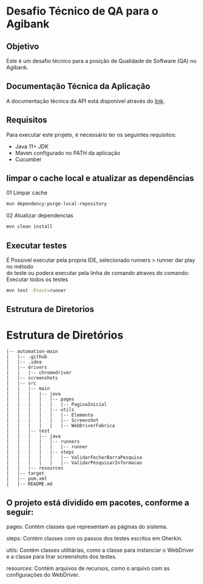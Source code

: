 # Desafio Técnico de QA para o Agibank

## Objetivo

Este é um desafio técnico para a posição de Qualidade de Software (QA) no Agibank.

## Documentação Técnica da Aplicação

A documentação técnica da API está disponível através do [link](https://www.interviewzen.com/apply/RvsWcy).

## Requisitos

Para executar este projeto, é necessário ter os seguintes requisitos:

- Java 11+ JDK 
- Maven configurado no PATH da aplicação
- Cucumber


## limpar o cache local e atualizar as dependências
01 Limpar cache
```bash
mvn dependency:purge-local-repository
```
02 Atualizar dependencias
```bash
mvn clean install 
```

## Executar testes<br>

É Possivel executar pela propria IDE, selecionado runners > runner dar play no método <br>
do teste ou podera executar pela linha de comando atraves do comando:<br>
Executar todos os testes<br>

```bash
mvn test -Dtest=runner
```

## Estrutura de Diretorios

# Estrutura de Diretórios
```text
|-- automation-main
|   |-- .github
|   |-- .idea
|   |-- drivers
|   |   |-- chromedriver
|   |-- screenshots
|   |-- src
|   |   |-- main
|   |   |   |-- java
|   |   |   |   |-- pages
|   |   |   |   |   |-- PaginaInicial
|   |   |   |   |-- utils
|   |   |   |   |   |-- Elemento
|   |   |   |   |   |-- Screenshot
|   |   |   |   |   |-- WebDriverFabrica
|   |   |-- test
|   |   |   |-- java
|   |   |   |   |-- runners
|   |   |   |   |   |-- runner
|   |   |   |   |-- steps
|   |   |   |   |   |-- ValidarFecharBarraPesquisa
|   |   |   |   |   |-- ValidarPesquisarInformacao
|   |   |-- resources
|   |-- target
|   |-- pom.xml
|   |-- README.md
```

## O projeto está dividido em pacotes, conforme a seguir:

pages: Contém classes que representam as páginas do sistema.

steps: Contém classes com os passos dos testes escritos em Gherkin.

utils: Contém classes utilitárias, como a classe para instanciar o WebDriver e a classe para tirar screenshots dos testes.

resources: Contém arquivos de recursos, como o arquivo com as configurações do WebDriver.
